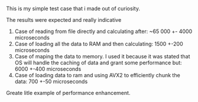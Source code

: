 This is my simple test case that i made out of curiosity.

The results were expected and really indicative

1. Case of reading from file directly and calculating after: ~65 000 +- 4000 microseconds
2. Case of loading all the data to RAM and then calculating: 1500 +-200 microseconds
3. Case of maping the data to memory. I used it because it was stated that OS will handle the caching of data and grant some performance but: 6000 +-400 microseconds
4. Case of loading data to ram and using AVX2 to efficiently chunk the data: 700 +-50 microseconds

Greate litle example of performance enhancement.
